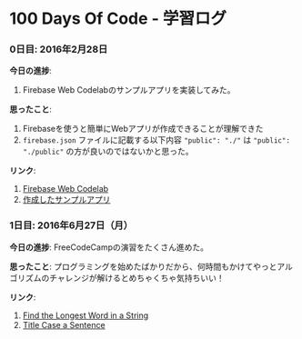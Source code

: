 # 100 Days Of Code - 学習ログ

### 0日目: 2016年2月28日

**今日の進捗**:
1. Firebase Web Codelabのサンプルアプリを実装してみた。

**思ったこと**:
1. Firebaseを使うと簡単にWebアプリが作成できることが理解できた
2. `firebase.json` ファイルに記載する以下内容
```"public": "./"```
は
```"public": "./public"```
の方が良いのではないかと思った。

**リンク**: 
1. [Firebase Web Codelab](https://friendlychat-fe71d.firebaseapp.com/public/)
2. [作成したサンプルアプリ](https://friendlychat-fe71d.firebaseapp.com/public/)

### 1日目: 2016年6月27日（月）

**今日の進捗**: FreeCodeCampの演習をたくさん進めた。

**思ったこと**: プログラミングを始めたばかりだから、何時間もかけてやっとアルゴリズムのチャレンジが解けるとめちゃくちゃ気持ちいい！

**リンク**:
1. [Find the Longest Word in a String](https://www.freecodecamp.com/challenges/find-the-longest-word-in-a-string)
2. [Title Case a Sentence](https://www.freecodecamp.com/challenges/title-case-a-sentence)
